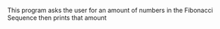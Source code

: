 This program asks the user for an amount of numbers in the Fibonacci Sequence then prints that amount
